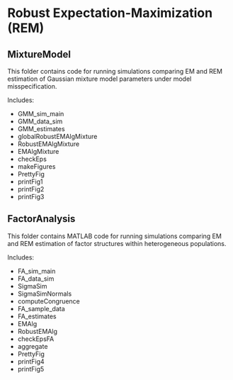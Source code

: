# Robust Expectation-Maximization (REM)


## MixtureModel
This folder contains code for running simulations
comparing EM and REM estimation of Gaussian mixture model parameters
under model misspecification.

Includes:
- GMM_sim_main
- GMM_data_sim
- GMM_estimates
- globalRobustEMAlgMixture
- RobustEMAlgMixture
- EMAlgMixture
- checkEps
- makeFigures
- PrettyFig
- printFig1
- printFig2
- printFig3


## FactorAnalysis
This folder contains MATLAB code for running simulations
comparing EM and REM estimation of factor structures
within heterogeneous populations.

Includes:
- FA_sim_main
- FA_data_sim
- SigmaSim
- SigmaSimNormals
- computeCongruence
- FA_sample_data
- FA_estimates
- EMAlg
- RobustEMAlg
- checkEpsFA
- aggregate
- PrettyFig
- printFig4
- printFig5







